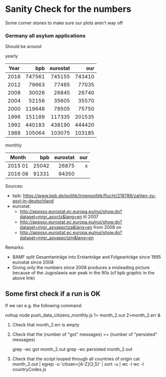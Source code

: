 # Sanity Check for the numbers
Some corner stones to make sure our plots aren't way off

###  Germany all asylum applications
Should be around 

yearly

Year | bpb | eurostat | our |
-----|-----:|-------:|-----:|
2016 | 747561  | 745155 | 743410|
2012 |  79663  | 77485 | 77035|
2008 |  30026  | 26845 | 26740|
2004 | 52156   | 35605 | 35570 |
2000 | 119648  | 78505 | 75750|
1996 | 151189  | 117335 | 201535|
1992 | 440183  | 438190 | 444420 |
1988 | 105064  | 103075 | 103185|

monthly

Month | bpb | eurostat | our |
-----|-----:|-------:|-----:|
2015 01 | 25042 | 26875 | x |
2016 08 | 91331 | 94350 | 


Sources: 
- bpb: https://www.bpb.de/politik/innenpolitik/flucht/218788/zahlen-zu-asyl-in-deutschland
- eurostat: 
   - http://appsso.eurostat.ec.europa.eu/nui/show.do?dataset=migr_asyctz&lang=en  til 2007
   - http://appsso.eurostat.ec.europa.eu/nui/show.do?dataset=migr_asyappctza&lang=en from 2008 on
   - http://appsso.eurostat.ec.europa.eu/nui/show.do?dataset=migr_asyappctzm&lang=en

Remarks: 
- BAMF split Gesamtanträge into Erstanträge and Folgeanträge since 1995
eurostat since 2008
- Giving only the numbers since 2008 produces a misleading picture because of the Jugoslawia war peak in the 90s (cf bpb graphic in the above link)

## Some first check if a run is OK

If we ran e.g. the following command:

   nohup node push_data_citizens_monthly.js 1> month_2.out 2>month_2.err &

1. Check that month_2.err is empty
2. Check that the (number of "got" messages) == (number of "persisted" messages)
 
    grep -wc got month_2.out 
    grep -wc persisted month_2.out 

3. Check that the script looped through all countries of origin
cat month_2.out | egrep -o 'citizen=[A-Z]{2,5}' | sort -u | wc -l
wc -l countryCodes.js



